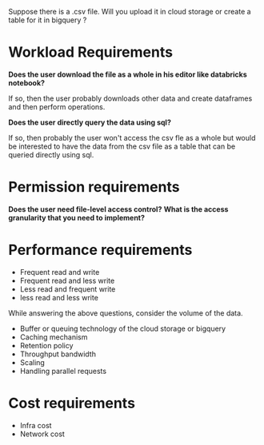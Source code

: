 Suppose there is a .csv file. Will you upload it in cloud storage or create a table for it in bigquery ?

# Workload Requirements
**Does the user download the file as a whole in his editor like databricks notebook?**

If so, then the user probably downloads other data and create dataframes and then perform operations.

**Does the user directly query the data using sql?**

If so, then probably the user won't access the csv fle as a whole but would be interested to have the data from the csv file as a table that can be queried directly using sql.

# Permission requirements
**Does the user need file-level access control?**
**What is the access granularity that you need to implement?**

# Performance requirements
- Frequent read and write
- Frequent read and less write
- Less read and frequent write
- less read and less write

While answering the above questions, consider the volume of the data.
- Buffer or queuing technology of the cloud storage or bigquery
- Caching mechanism
- Retention policy
- Throughput bandwidth
- Scaling
- Handling parallel requests

# Cost requirements
- Infra cost
- Network cost
